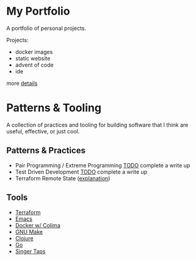 # My Portfolio
A portfolio of personal projects.

Projects:
 - docker images
 - static website
 - advent of code
 - ide

more [details](https://github.com/kspeer825/portfolio/tree/main/projects/#projects)

# Patterns & Tooling
A collection of practices and tooling for building software that I think are useful, effective, or just cool.

## Patterns & Practices
 - Pair Programming / Extreme Programming [TODO]() complete a write up
 - Test Driven Development [TODO]() complete a write up
 - Terraform Remote State ([explanation](https://github.com/kspeer825/portfolio/tree/main/projects/website/infra/remote-state#terraform-remote-state-bucket))

## Tools
 - [Terraform](https://developer.hashicorp.com/terraform/intro)
 - [Emacs](https://emacsrocks.com/)
 - [Docker w/ Colima](https://github.com/abiosoft/colima)
 - [GNU Make](https://www.gnu.org/software/make/manual/make.html#Simple-Makefile)
 - [Clojure](https://clojure.org/)
 - [Go](https://go.dev/play/)
 - [Singer Taps](https://github.com/singer-io/getting-started)

